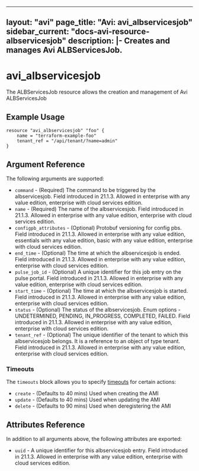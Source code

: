 <!--
    Copyright 2021 VMware, Inc.
    SPDX-License-Identifier: Mozilla Public License 2.0
-->
---
layout: "avi"
page_title: "Avi: avi_albservicesjob"
sidebar_current: "docs-avi-resource-albservicesjob"
description: |-
  Creates and manages Avi ALBServicesJob.
---

# avi_albservicesjob

The ALBServicesJob resource allows the creation and management of Avi ALBServicesJob

## Example Usage

```hcl
resource "avi_albservicesjob" "foo" {
    name = "terraform-example-foo"
    tenant_ref = "/api/tenant/?name=admin"
}
```

## Argument Reference

The following arguments are supported:

* `command` - (Required) The command to be triggered by the albservicesjob. Field introduced in 21.1.3. Allowed in enterprise with any value edition, enterprise with cloud services edition.
* `name` - (Required) The name of the albservicesjob. Field introduced in 21.1.3. Allowed in enterprise with any value edition, enterprise with cloud services edition.
* `configpb_attributes` - (Optional) Protobuf versioning for config pbs. Field introduced in 21.1.3. Allowed in enterprise with any value edition, essentials with any value edition, basic with any value edition, enterprise with cloud services edition.
* `end_time` - (Optional) The time at which the albservicesjob is ended. Field introduced in 21.1.3. Allowed in enterprise with any value edition, enterprise with cloud services edition.
* `pulse_job_id` - (Optional) A unique identifier for this job entry on the pulse portal. Field introduced in 21.1.3. Allowed in enterprise with any value edition, enterprise with cloud services edition.
* `start_time` - (Optional) The time at which the albservicesjob is started. Field introduced in 21.1.3. Allowed in enterprise with any value edition, enterprise with cloud services edition.
* `status` - (Optional) The status of the albservicesjob. Enum options - UNDETERMINED, PENDING, IN_PROGRESS, COMPLETED, FAILED. Field introduced in 21.1.3. Allowed in enterprise with any value edition, enterprise with cloud services edition.
* `tenant_ref` - (Optional) The unique identifier of the tenant to which this albservicesjob belongs. It is a reference to an object of type tenant. Field introduced in 21.1.3. Allowed in enterprise with any value edition, enterprise with cloud services edition.


### Timeouts

The `timeouts` block allows you to specify [timeouts](https://www.terraform.io/docs/configuration/resources.html#timeouts) for certain actions:

* `create` - (Defaults to 40 mins) Used when creating the AMI
* `update` - (Defaults to 40 mins) Used when updating the AMI
* `delete` - (Defaults to 90 mins) Used when deregistering the AMI

## Attributes Reference

In addition to all arguments above, the following attributes are exported:

* `uuid` -  A unique identifier for this albservicesjob entry. Field introduced in 21.1.3. Allowed in enterprise with any value edition, enterprise with cloud services edition.

